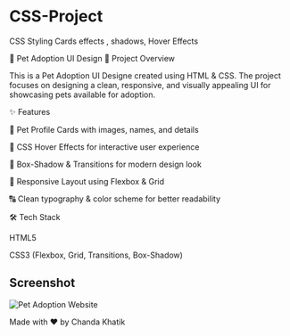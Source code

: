 # CSS-Project
CSS Styling Cards effects , shadows, Hover Effects

🐾 Pet Adoption UI Design
📌 Project Overview

This is a Pet Adoption UI Designe created using HTML & CSS.
The project focuses on designing a clean, responsive, and visually appealing UI for showcasing pets available for adoption.

✨ Features

🐶 Pet Profile Cards with images, names, and details

🎨 CSS Hover Effects for interactive user experience

🌟 Box-Shadow & Transitions for modern design look

📱 Responsive Layout using Flexbox & Grid

🔠 Clean typography & color scheme for better readability

🛠️ Tech Stack

HTML5

CSS3 (Flexbox, Grid, Transitions, Box-Shadow)

## Screenshot

![Pet Adoption Website]([screenshot1.png](https://github.com/7225859103/CSS-Project/blob/main/images/screenshot1.png.png))


Made with ❤️ by Chanda Khatik
